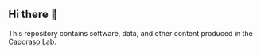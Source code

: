 ## Hi there 👋

This repository contains software, data, and other content produced in the [Caporaso Lab](http://caporasolab.us). 
